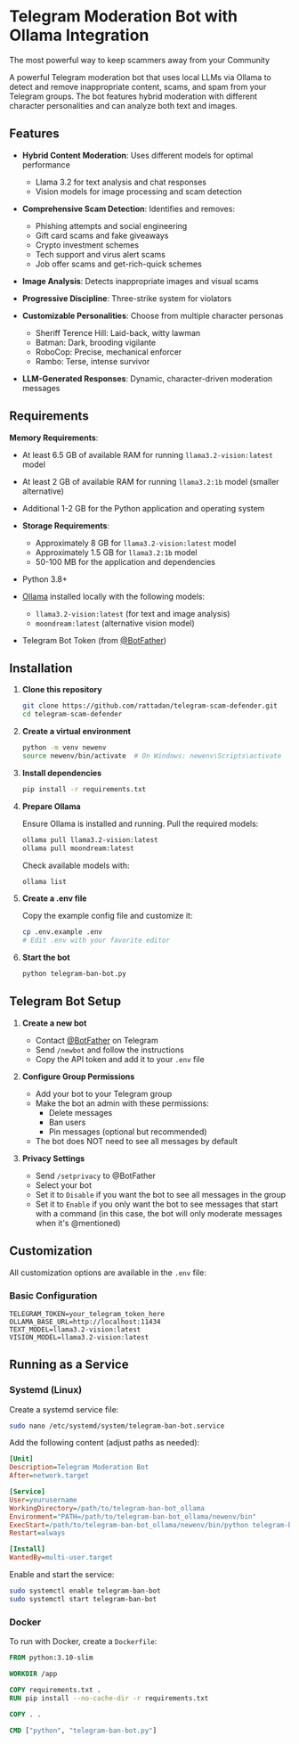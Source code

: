 # Telegram Moderation Bot with Ollama Integration

The most powerful way to keep scammers away from your Community

A powerful Telegram moderation bot that uses local LLMs via Ollama to detect and remove inappropriate content, scams, and spam from your Telegram groups. The bot features hybrid moderation with different character personalities and can analyze both text and images.

## Features

- **Hybrid Content Moderation**: Uses different models for optimal performance
  - Llama 3.2 for text analysis and chat responses
  - Vision models for image processing and scam detection
- **Comprehensive Scam Detection**: Identifies and removes:
  - Phishing attempts and social engineering
  - Gift card scams and fake giveaways
  - Crypto investment schemes
  - Tech support and virus alert scams
  - Job offer scams and get-rich-quick schemes
- **Image Analysis**: Detects inappropriate images and visual scams

- **Progressive Discipline**: Three-strike system for violators
- **Customizable Personalities**: Choose from multiple character personas
  - Sheriff Terence Hill: Laid-back, witty lawman
  - Batman: Dark, brooding vigilante
  - RoboCop: Precise, mechanical enforcer
  - Rambo: Terse, intense survivor
- **LLM-Generated Responses**: Dynamic, character-driven moderation messages

## Requirements

 **Memory Requirements**:
  - At least 6.5 GB of available RAM for running `llama3.2-vision:latest` model
  - At least 2 GB of available RAM for running `llama3.2:1b` model (smaller alternative)
  - Additional 1-2 GB for the Python application and operating system

- **Storage Requirements**:
  - Approximately 8 GB for `llama3.2-vision:latest` model
  - Approximately 1.5 GB for `llama3.2:1b` model
  - 50-100 MB for the application and dependencies

- Python 3.8+
- [Ollama](https://ollama.ai/) installed locally with the following models:
  - `llama3.2-vision:latest` (for text and image analysis)
  - `moondream:latest` (alternative vision model)
- Telegram Bot Token (from [@BotFather](https://t.me/botfather))

## Installation

1. **Clone this repository**

   ```bash
   git clone https://github.com/rattadan/telegram-scam-defender.git
   cd telegram-scam-defender
   ```

2. **Create a virtual environment**

   ```bash
   python -m venv newenv
   source newenv/bin/activate  # On Windows: newenv\Scripts\activate
   ```

3. **Install dependencies**

   ```bash
   pip install -r requirements.txt
   ```

4. **Prepare Ollama**

   Ensure Ollama is installed and running. Pull the required models:

   ```bash
   ollama pull llama3.2-vision:latest
   ollama pull moondream:latest
   ```

   Check available models with:

   ```bash
   ollama list
   ```

5. **Create a .env file**

   Copy the example config file and customize it:

   ```bash
   cp .env.example .env
   # Edit .env with your favorite editor
   ```

6. **Start the bot**

   ```bash
   python telegram-ban-bot.py
   ```

## Telegram Bot Setup

1. **Create a new bot**
   - Contact [@BotFather](https://t.me/botfather) on Telegram
   - Send `/newbot` and follow the instructions
   - Copy the API token and add it to your `.env` file

2. **Configure Group Permissions**
   - Add your bot to your Telegram group
   - Make the bot an admin with these permissions:
     - Delete messages
     - Ban users
     - Pin messages (optional but recommended)
   - The bot does NOT need to see all messages by default

3. **Privacy Settings**
   - Send `/setprivacy` to @BotFather
   - Select your bot
   - Set it to `Disable` if you want the bot to see all messages in the group
   - Set it to `Enable` if you only want the bot to see messages that start with a command (in this case, the bot will only moderate messages when it's @mentioned)

## Customization

All customization options are available in the `.env` file:

### Basic Configuration

```env
TELEGRAM_TOKEN=your_telegram_token_here
OLLAMA_BASE_URL=http://localhost:11434
TEXT_MODEL=llama3.2-vision:latest
VISION_MODEL=llama3.2-vision:latest
```


## Running as a Service

### Systemd (Linux)

Create a systemd service file:

```bash
sudo nano /etc/systemd/system/telegram-ban-bot.service
```

Add the following content (adjust paths as needed):

```ini
[Unit]
Description=Telegram Moderation Bot
After=network.target

[Service]
User=yourusername
WorkingDirectory=/path/to/telegram-ban-bot_ollama
Environment="PATH=/path/to/telegram-ban-bot_ollama/newenv/bin"
ExecStart=/path/to/telegram-ban-bot_ollama/newenv/bin/python telegram-ban-bot.py
Restart=always

[Install]
WantedBy=multi-user.target
```

Enable and start the service:

```bash
sudo systemctl enable telegram-ban-bot
sudo systemctl start telegram-ban-bot
```

### Docker

To run with Docker, create a `Dockerfile`:

```Dockerfile
FROM python:3.10-slim

WORKDIR /app

COPY requirements.txt .
RUN pip install --no-cache-dir -r requirements.txt

COPY . .

CMD ["python", "telegram-ban-bot.py"]
```
